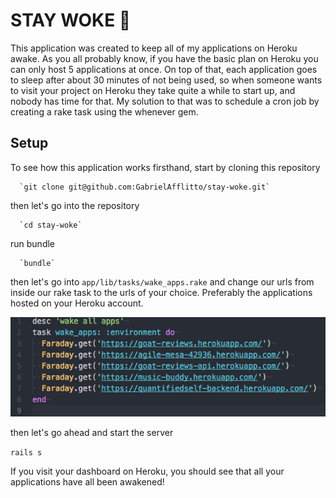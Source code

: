 # STAY WOKE 👀

This application was created to keep all of my applications on Heroku awake. As you all probably know, if you have the basic plan on Heroku you can only host 5 applications at once. On top of that, each application goes to sleep after about 30 minutes of not being used, so when someone wants to visit your project on Heroku they take quite a while to start up, and nobody has time for that. My solution to that was to schedule a cron job by creating a rake task using the whenever gem.

## Setup

To see how this application works firsthand, start by cloning this repository

      `git clone git@github.com:GabrielAfflitto/stay-woke.git`

then let's go into the repository

      `cd stay-woke`

run bundle

      `bundle`

then let's go into `app/lib/tasks/wake_apps.rake` and change our urls from inside our rake task to the urls of your choice. Preferably the applications hosted on your Heroku account.

![alt text](/app/assets/images/rake.png)

then let's go ahead and start the server

`rails s`

If you visit your dashboard on Heroku, you should see that all your applications have all been awakened!
